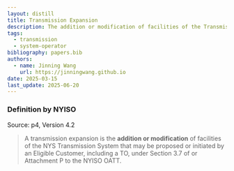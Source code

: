 ```yaml
---
layout: distill
title: Transmission Expansion
description: The addition or modification of facilities of the Transmission System.
tags:
  - transmission
  - system-operator
bibliography: papers.bib
authors:
  - name: Jinning Wang
    url: https://jinningwang.github.io
date: 2025-03-15
last_update: 2025-06-20
---
```


### Definition by NYISO

Source: <d-cite key="nyiso2023tei"></d-cite> p4, Version 4.2

> A transmission expansion is the **addition or modification** of facilities of the NYS Transmission System that may be proposed or initiated by an Eligible Customer, including a TO, under Section 3.7 of or Attachment P to the NYISO OATT.
